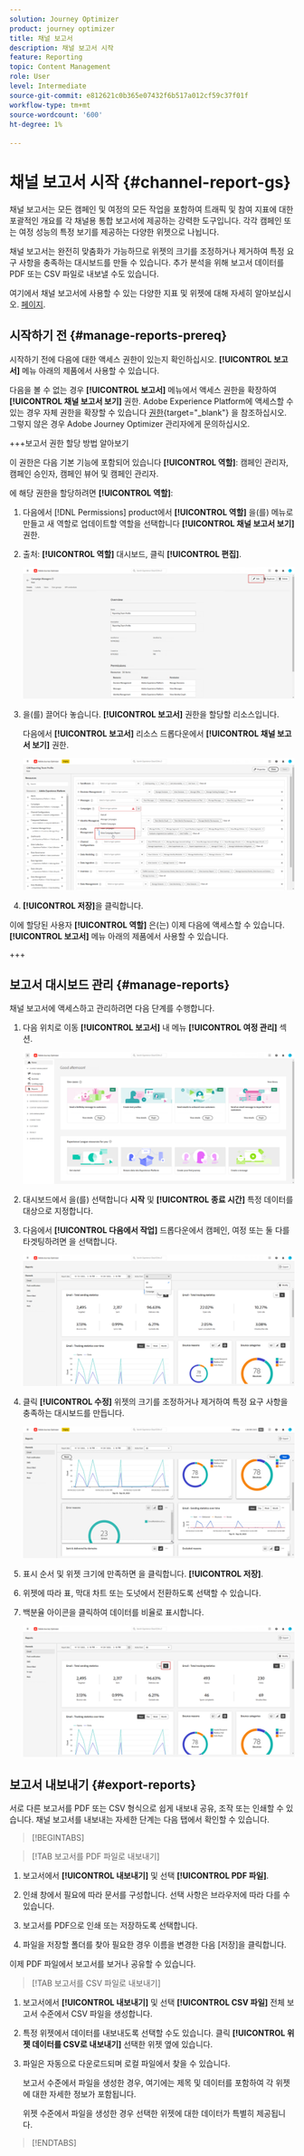 ```yaml
---
solution: Journey Optimizer
product: journey optimizer
title: 채널 보고서
description: 채널 보고서 시작
feature: Reporting
topic: Content Management
role: User
level: Intermediate
source-git-commit: e812621c0b365e07432f6b517a012cf59c37f01f
workflow-type: tm+mt
source-wordcount: '600'
ht-degree: 1%

---
```


# 채널 보고서 시작 {#channel-report-gs}

채널 보고서는 모든 캠페인 및 여정의 모든 작업을 포함하여 트래픽 및 참여 지표에 대한 포괄적인 개요를 각 채널용 통합 보고서에 제공하는 강력한 도구입니다. 각각 캠페인 또는 여정 성능의 특정 보기를 제공하는 다양한 위젯으로 나뉩니다.

채널 보고서는 완전히 맞춤화가 가능하므로 위젯의 크기를 조정하거나 제거하여 특정 요구 사항을 충족하는 대시보드를 만들 수 있습니다. 추가 분석을 위해 보고서 데이터를 PDF 또는 CSV 파일로 내보낼 수도 있습니다.

여기에서 채널 보고서에 사용할 수 있는 다양한 지표 및 위젯에 대해 자세히 알아보십시오. [페이지](channel-report.md).

## 시작하기 전 {#manage-reports-prereq}

시작하기 전에 다음에 대한 액세스 권한이 있는지 확인하십시오. **[!UICONTROL 보고서]** 메뉴 아래의 제품에서 사용할 수 있습니다.

다음을 볼 수 없는 경우 **[!UICONTROL 보고서]** 메뉴에서 액세스 권한을 확장하여 **[!UICONTROL 채널 보고서 보기]** 권한. Adobe Experience Platform에 액세스할 수 있는 경우 자체 권한을 확장할 수 있습니다 [권한](https://experienceleague.adobe.com/docs/experience-platform/access-control/home.html?lang=ko){target="_blank"} 을 참조하십시오. 그렇지 않은 경우 Adobe Journey Optimizer 관리자에게 문의하십시오.

+++보고서 권한 할당 방법 알아보기

이 권한은 다음 기본 기능에 포함되어 있습니다 **[!UICONTROL 역할]**: 캠페인 관리자, 캠페인 승인자, 캠페인 뷰어 및 캠페인 관리자.

에 해당 권한을 할당하려면 **[!UICONTROL 역할]**:

1. 다음에서 [!DNL Permissions] product에서 **[!UICONTROL 역할]** 을(를) 메뉴로 만들고 새 역할로 업데이트할 역할을 선택합니다 **[!UICONTROL 채널 보고서 보기]** 권한.

1. 출처: **[!UICONTROL 역할]** 대시보드, 클릭 **[!UICONTROL 편집]**.

   ![](assets/channel_permission_1.png)

1. 을(를) 끌어다 놓습니다. **[!UICONTROL 보고서]** 권한을 할당할 리소스입니다.

   다음에서 **[!UICONTROL 보고서]** 리소스 드롭다운에서 **[!UICONTROL 채널 보고서 보기]** 권한.

   ![](assets/channel_permission_2.png)

1. **[!UICONTROL 저장]**&#x200B;을 클릭합니다.

이에 할당된 사용자 **[!UICONTROL 역할]** 은(는) 이제 다음에 액세스할 수 있습니다. **[!UICONTROL 보고서]** 메뉴 아래의 제품에서 사용할 수 있습니다.

+++

## 보고서 대시보드 관리 {#manage-reports}

채널 보고서에 액세스하고 관리하려면 다음 단계를 수행합니다.

1. 다음 위치로 이동 **[!UICONTROL 보고서]** 내 메뉴 **[!UICONTROL 여정 관리]** 섹션.

   ![](assets/channel_report_1.png)

1. 대시보드에서 을(를) 선택합니다 **시작** 및 **[!UICONTROL 종료 시간]** 특정 데이터를 대상으로 지정합니다.

1. 다음에서 **[!UICONTROL 다음에서 작업]** 드롭다운에서 캠페인, 여정 또는 둘 다를 타겟팅하려면 을 선택합니다.

   ![](assets/channel_report_2.png)

1. 클릭 **[!UICONTROL 수정]** 위젯의 크기를 조정하거나 제거하여 특정 요구 사항을 충족하는 대시보드를 만듭니다.

   ![](assets/channel_report_3.png)

1. 표시 순서 및 위젯 크기에 만족하면 을 클릭합니다. **[!UICONTROL 저장]**.

1. 위젯에 따라 표, 막대 차트 또는 도넛에서 전환하도록 선택할 수 있습니다.

1. 백분율 아이콘을 클릭하여 데이터를 비율로 표시합니다.

   ![](assets/channel_report_4.png)

## 보고서 내보내기 {#export-reports}

서로 다른 보고서를 PDF 또는 CSV 형식으로 쉽게 내보내 공유, 조작 또는 인쇄할 수 있습니다. 채널 보고서를 내보내는 자세한 단계는 다음 탭에서 확인할 수 있습니다.

>[!BEGINTABS]

>[!TAB 보고서를 PDF 파일로 내보내기]

1. 보고서에서 **[!UICONTROL 내보내기]** 및 선택 **[!UICONTROL PDF 파일]**.

1. 인쇄 창에서 필요에 따라 문서를 구성합니다. 선택 사항은 브라우저에 따라 다를 수 있습니다.

1. 보고서를 PDF으로 인쇄 또는 저장하도록 선택합니다.

1. 파일을 저장할 폴더를 찾아 필요한 경우 이름을 변경한 다음 [저장]을 클릭합니다.

이제 PDF 파일에서 보고서를 보거나 공유할 수 있습니다.

>[!TAB 보고서를 CSV 파일로 내보내기]

1. 보고서에서 **[!UICONTROL 내보내기]** 및 선택 **[!UICONTROL CSV 파일]** 전체 보고서 수준에서 CSV 파일을 생성합니다.

1. 특정 위젯에서 데이터를 내보내도록 선택할 수도 있습니다. 클릭 **[!UICONTROL 위젯 데이터를 CSV로 내보내기]** 선택한 위젯 옆에 있습니다.

1. 파일은 자동으로 다운로드되며 로컬 파일에서 찾을 수 있습니다.

   보고서 수준에서 파일을 생성한 경우, 여기에는 제목 및 데이터를 포함하여 각 위젯에 대한 자세한 정보가 포함됩니다.

   위젯 수준에서 파일을 생성한 경우 선택한 위젯에 대한 데이터가 특별히 제공됩니다.

>[!ENDTABS]

